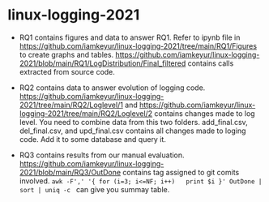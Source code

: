 # linux-logging-2021

- RQ1 contains figures and data to answer RQ1. Refer to ipynb file in https://github.com/iamkeyur/linux-logging-2021/tree/main/RQ1/Figures to create graphs and tables. https://github.com/iamkeyur/linux-logging-2021/blob/main/RQ1/LogDistribution/Final_filtered contains calls extracted from source code.

- RQ2 contains data to answer evolution of logging code. https://github.com/iamkeyur/linux-logging-2021/tree/main/RQ2/Loglevel/1 and https://github.com/iamkeyur/linux-logging-2021/tree/main/RQ2/Loglevel/2 contains changes made to log level. You need to combine data from this two folders. add_final.csv, del_final.csv, and upd_final.csv contains all changes made to loging code. Add it to some database and query it.

- RQ3 contains results from our manual evaluation. https://github.com/iamkeyur/linux-logging-2021/blob/main/RQ3/OutDone contains tag assigned to git comits involved. `awk -F',' '{ for (i=3; i<=NF; i++)   print $i }' OutDone | sort | uniq -c ` can give you summay table.
